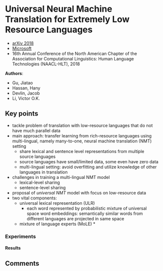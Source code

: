 # Universal Neural Machine Translation for Extremely Low Resource Languages
* [arXiv 2018](https://arxiv.org/abs/1802.05368)
* [Microsoft](https://www.microsoft.com/en-us/research/publication/universal-neural-machine-translation-extremely-low-resource-languages/)
* 16th Annual Conference of the North American Chapter of the Association for Computational Linguistics: Human Language Technologies (NAACL-HLT), 2018

**Authors**:
* Gu, Jiatao
* Hassan, Hany
* Devlin, Jacob
* Li, Victor O.K.

## Key points
* tackle problem of translation with low-resource languages that do not have much parallel data
* main approach: transfer learning from rich-resource languages using multi-lingual, namely many-to-one, neural machine translation (NMT) setting
  * share lexical and sentence level representations from multiple source languages
  * source languages have small/limited data, some even have zero data
  * multi-lingual setting: avoid overfitting and utilize knowledge of other languages in translation
* challenges in training a multi-lingual NMT model
  * lexical-level sharing
  * sentence-level sharing
* proposal of *universal NMT* model with focus on low-resource data
* two vital components:
  * universal lexical representation (ULR)
    * each word represented by probabilistic mixture of universal space word embeddings: semantically similar words from different languages are projected in same space
  * mixture of language experts (MoLE)
    *

### Experiments ###
#### Results ####

## Comments ##
